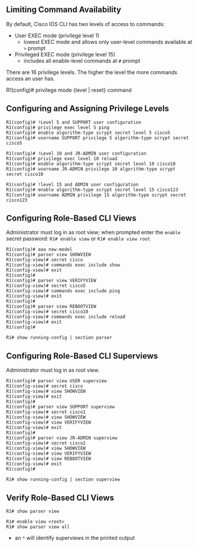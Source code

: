 Limiting Command Availability
-----------------------------
By default, Cisco IOS CLI has two levels of access to commands:
* User EXEC mode (privilege level 1)
	- lowest EXEC mode and allows only user-level commands available at `>` prompt
* Privileged EXEC mode (privilege level 15)
	- includes all enable-level commands at `#` prompt

There are 16 privilege levels.
The higher the level the more commands access an user has.

R1(config)# privilege mode {level <level> | reset} command

Configuring and Assigning Privilege Levels
------------------------------------------
	R1(config)# !Level 5 and SUPPORT user configuration
	R1(config)# privilege exec level 5 ping
	R1(config)# enable algorithm-type scrypt secret level 5 cisco5
	R1(config)# username SUPPORT privilege 5 algorithm-type scrypt secret cisco5
	
	R1(config)# !Level 10 and JR-ADMIN user configuration
	R1(config)# privilege exec level 10 reload
	R1(config)# enable algorithm-type scrypt secret level 10 cisco10
	R1(config)# username JR-ADMIN privilege 10 algorithm-type scrypt secret cisco10
	
	R1(config)# !level 15 and ADMIN user configuration
	R1(config)# enable algorithm-type scrypt secret level 15 cisco123
	R1(config)# username ADMIN privilege 15 algorithm-type scrypt secret cisco123

Configuring Role-Based CLI Views
--------------------------------
Administrator must log in as root view; 
when prompted enter the `enable` secret password: 
`R1# enable view`
or
`R1# enable view root`

	R1(config)# aaa new-model
	R1(config)# parser view SHOWVIEW
	R1(config-view)# secret cisco
	R1(config-view)# commands exec include show
	R1(config-view)# exit
	R1(config)# 
	R1(config)# parser view VERIFYVIEW
	R1(config-view)# secret cisco5
	R1(config-view)# commands exec include ping
	R1(config-view)# exit
	R1(config)# 
	R1(config)# parser view REBOOTVIEW
	R1(config-view)# secret cisco10
	R1(config-view)# commands exec include reload
	R1(config-view)# exit
	R1(config)# 
	
	R1# show running-config | section parser

Configuring Role-Based CLI Superviews
-------------------------------------
Administrator must log in as root view.

	R1(config)# parser view USER superview
	R1(config-view)# secret cisco
	R1(config-view)# view SHOWVIEW
	R1(config-view)# exit
	R1(config)# 
	R1(config)# parser view SUPPORT superview
	R1(config-view)# secret cisco1
	R1(config-view)# view SHOWVIEW
	R1(config-view)# view VERIFYVIEW
	R1(config-view)# exit
	R1(config)# 
	R1(config)# parser view JR-ADMIN superview
	R1(config-view)# secret cisco2
	R1(config-view)# view SHOWVIEW
	R1(config-view)# view VERIFYVIEW
	R1(config-view)# view REBOOTVIEW
	R1(config-view)# exit
	R1(config)# 
	
	R1# show running-config | section superview

Verify Role-Based CLI Views
---------------------------
	R1# show parser view
	
	R1# enable view <root>
	R1# show parser view all

- an `*` will identify superviews in the printed output